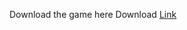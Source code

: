 Download the game here 
Download [Link](https://github.com/ShekRiyaz/Roll-a-Ball/releases/download/androidgame/Roll.apk)
